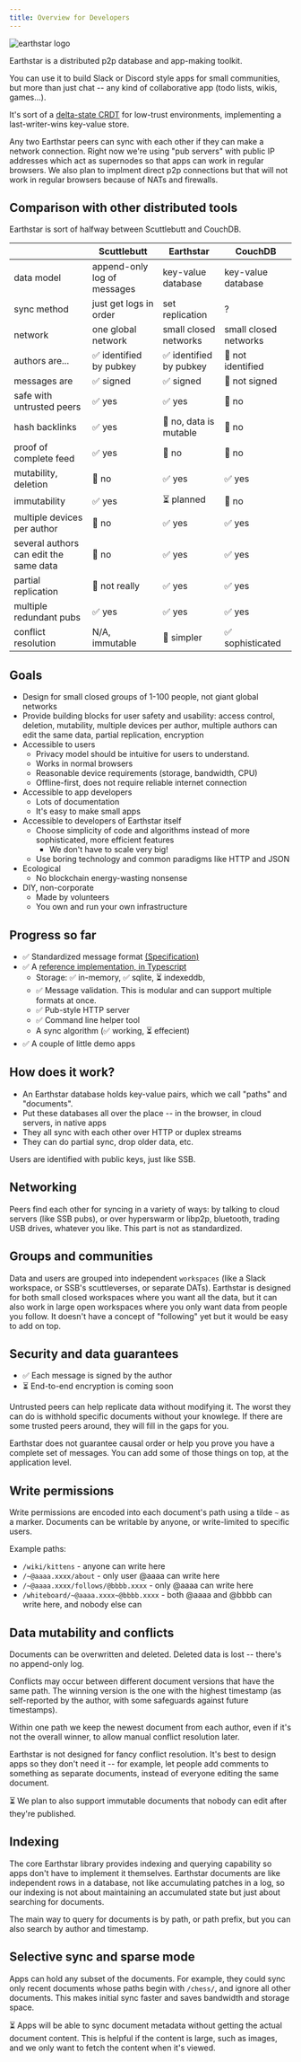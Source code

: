 ```yaml
---
title: Overview for Developers
---
```


![earthstar logo](/img/earthstar-logo-small.png)

Earthstar is a distributed p2p database and app-making toolkit.

You can use it to build Slack or Discord style apps for small communities, but more than just chat -- any kind of collaborative app (todo lists, wikis, games...).

It's sort of a [delta-state CRDT](https://arxiv.org/pdf/1603.01529.pdf) for low-trust environments, implementing a last-writer-wins key-value store.

Any two Earthstar peers can sync with each other if they can make a network connection.  Right now we're using "pub servers" with public IP addresses which act as supernodes so that apps can work in regular browsers.  We also plan to implment direct p2p connections but that will not work in regular browsers because of NATs and firewalls.

## Comparison with other distributed tools

Earthstar is sort of halfway between Scuttlebutt and CouchDB.

|                             | Scuttlebutt                 | Earthstar              | CouchDB              |
|-----------------------------|-----------------------------|------------------------|----------------------|
| data model                  | append-only log of messages | key-value database     | key-value database   |
| sync method                 | just get logs in order      | set replication        | ?                    |
| network                     | one global network          | small closed networks  | small closed networks |
| authors are...              | ✅ identified by pubkey      | ✅ identified by pubkey | 🚫 not identified     |
| messages are                | ✅ signed                    | ✅ signed               | 🚫 not signed         |
| safe with untrusted peers   | ✅ yes                       | ✅ yes                  | 🚫 no                 |
| hash backlinks              | ✅ yes                       | 🚫 no, data is mutable  | 🚫 no                 |
| proof of complete feed      | ✅ yes                       | 🚫 no                   | 🚫 no                 |
| mutability, deletion        | 🚫 no                        | ✅ yes                  | ✅ yes                |
| immutability                | ✅ yes                       | ⏳ planned              | 🚫 no                 |
| multiple devices per author | 🚫 no                        | ✅ yes                  | ✅ yes                |
| several authors can edit the same data| 🚫 no              | ✅ yes                  | ✅ yes                |
| partial replication         | 🚫 not really                | ✅ yes                  | ✅ yes                |
| multiple redundant pubs     | ✅ yes                       | ✅ yes                  | ✅ yes              |
| conflict resolution         | N/A, immutable              | 🐛 simpler              | ✅ sophisticated      |

## Goals

* Design for small closed groups of 1-100 people, not giant global networks
* Provide building blocks for user safety and usability: access control, deletion, mutability, multiple devices per author, multiple authors can edit the same data, partial replication, encryption
* Accessible to users
  * Privacy model should be intuitive for users to understand.
  * Works in normal browsers
  * Reasonable device requirements (storage, bandwidth, CPU)
  * Offline-first, does not require reliable internet connection
* Accessible to app developers
  * Lots of documentation
  * It's easy to make small apps
* Accessible to developers of Earthstar itself
  * Choose simplicity of code and algorithms instead of more sophisticated, more efficient features
    * We don't have to scale very big!
  * Use boring technology and common paradigms like HTTP and JSON
* Ecological
  * No blockchain energy-wasting nonsense
* DIY, non-corporate
  * Made by volunteers
  * You own and run your own infrastructure

## Progress so far

* ✅ Standardized message format [(Specification)](../reference/earthstar-specification)
* ✅ A [reference implementation, in Typescript](https://www.npmjs.com/package/earthstar)
    * Storage: ✅ in-memory, ✅ sqlite, ⏳ indexeddb,
    * ✅ Message validation.  This is modular and can support multiple formats at once.
    * ✅ Pub-style HTTP server
    * ✅ Command line helper tool
    * A sync algorithm (✅ working, ⏳ effecient)
* ✅ A couple of little demo apps

## How does it work?

* An Earthstar database holds key-value pairs, which we call "paths" and "documents".
* Put these databases all over the place -- in the browser, in cloud servers, in native apps
* They all sync with each other over HTTP or duplex streams
* They can do partial sync, drop older data, etc.

Users are identified with public keys, just like SSB.

## Networking

Peers find each other for syncing in a variety of ways: by talking to cloud servers (like SSB pubs), or over hyperswarm or libp2p, bluetooth, trading USB drives, whatever you like.  This part is not as standardized.

## Groups and communities

Data and users are grouped into independent `workspaces` (like a Slack workspace, or SSB's scuttleverses, or separate DATs).  Earthstar is designed for both small closed workspaces where you want all the data, but it can also work in large open workspaces where you only want data from people you follow.  It doesn't have a concept of "following" yet but it would be easy to add on top.

## Security and data guarantees

* ✅ Each message is signed by the author
* ⏳ End-to-end encryption is coming soon

Untrusted peers can help replicate data without modifying it.  The worst they can do is withhold specific documents without your knowlege.  If there are some trusted peers around, they will fill in the gaps for you.

Earthstar does not guarantee causal order or help you prove you have a complete set of messages.  You can add some of those things on top, at the application level.

## Write permissions

Write permissions are encoded into each document's path using a tilde `~` as a marker.  Documents can be writable by anyone, or write-limited to specific users.

Example paths:

* `/wiki/kittens` - anyone can write here
* `/~@aaaa.xxxx/about` - only user @aaaa can write here
* `/~@aaaa.xxxx/follows/@bbbb.xxxx` - only @aaaa can write here
* `/whiteboard/~@aaaa.xxxx~@bbbb.xxxx` - both @aaaa and @bbbb can write here, and nobody else can

## Data mutability and conflicts

Documents can be overwritten and deleted.  Deleted data is lost -- there's no append-only log.

Conflicts may occur between different document versions that have the same path.  The winning version is the one with the highest timestamp (as self-reported by the author, with some safeguards against future timestamps).

Within one path we keep the newest document from each author, even if it's not the overall winner, to allow manual conflict resolution later.

Earthstar is not designed for fancy conflict resolution.  It's best to design apps so they don't need it -- for example, let people add comments to something as separate documents, instead of everyone editing the same document.

⏳ We plan to also support immutable documents that nobody can edit after they're published.

## Indexing

The core Earthstar library provides indexing and querying capability so apps don't have to implement it themselves.  Earthstar documents are like independent rows in a database, not like accumulating patches in a log, so our indexing is not about maintaining an accumulated state but just about searching for documents.

The main way to query for documents is by path, or path prefix, but you can also search by author and timestamp.

## Selective sync and sparse mode

Apps can hold any subset of the documents.  For example, they could sync only recent documents whose paths begin with `/chess/`, and ignore all other documents.  This makes initial sync faster and saves bandwidth and storage space.

 ⏳ Apps will be able to sync document metadata without getting the actual document content.  This is helpful if the content is large, such as images, and we only want to fetch the content when it's viewed.
